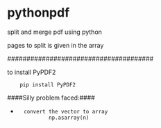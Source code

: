 # pythonpdf
split and merge pdf using python 

pages to split is given in the array

######################################

to install PyPDF2

        pip install PyPDF2

####Silly problem faced:####

*       convert the vector to array
                np.asarray(n)
